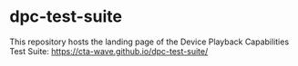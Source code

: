# dpc-test-suite
This repository hosts the landing page of the Device Playback Capabilities Test Suite: https://cta-wave.github.io/dpc-test-suite/
